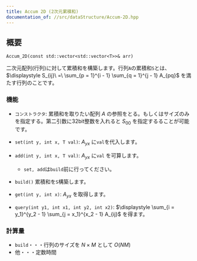 ```yaml
---
title: Accum 2D (2次元累積和)
documentation_of: //src/dataStructure/Accum-2D.hpp
---
```


## 概要
```
Accum_2D(const std::vector<std::vector<T>>& arr)
```

二次元配列(行列)に対して累積和を構築します。行列`A`の累積和`S`とは、 $\displaystyle S_{ij}\ =\ \sum_{p = 1}^{i - 1} \sum_{q = 1}^{j - 1} A_{pq}$ を満たす行列のことです。


### 機能
* `コンストラクタ`: 累積和を取りたい配列 $A$ の参照をとる。もしくはサイズのみを指定する。第二引数に32bit整数を入れると $S_{00}$ を指定するることが可能です。

* `set(int y, int x, T val)`: $A_{yx}$ に`val`を代入します。

* `add(int y, int x, T val)`: $A_{yx}$ に`val` を可算します。

  * `set, add`は`build`前に行ってください。
 
* `build()` 累積和を`S`構築します。

* `get(int y, int x)`: $A_{yx}$ を取得します。

* `query(int y1, int x1, int y2, int x2)`: $\displaystyle \sum_{i = y_1}^{y_2 - 1} \sum_{j = x_1}^{x_2 - 1} A_{ij}$ を得ます。


### 計算量
* `build`・・・行列のサイズを $N \times M$ として $O(NM)$
* 他・・・定数時間
